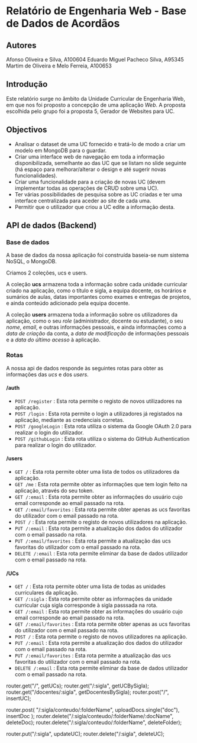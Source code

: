 # Relatório de Engenharia Web - Base de Dados de Acordãos

## **Autores**

Afonso Oliveira e Silva, A100604
Eduardo Miguel Pacheco Silva, A95345
Martim de Oliveira e Melo Ferreia, A100653

## **Introdução**

Este relatório surge no âmbito da Unidade Curricular de Engenharia Web, em que nos foi proposto a concepção de uma aplicação _Web_.
A proposta escolhida pelo grupo foi a proposta 5, Gerador de Websites para UC.

## **Objectivos**

- Analisar o dataset de uma UC fornecido e tratá-lo de modo a criar um modelo em MongoDB para o guardar.
- Criar uma interface web de navegação em toda a informação disponibilizada, semelhante ao das UC que se listam no slide seguinte (há espaço para melhorar/alterar o design e até sugerir novas funcionalidades).
- Criar uma funcionalidade para a criação de novas UC (devem implementar todas as operações de CRUD sobre uma UC).
- Ter várias possibilidades de pesquisa sobre as UC criadas e ter uma interface centralizada para aceder ao site de cada uma.
- Permitir que o utilizador que criou a UC edite a informação desta.

## **API de dados** (Backend)

### **Base de dados**

A base de dados da nossa aplicação foi construída baseia-se num sistema NoSQL, o MongoDB.

Criamos 2 coleções, ucs e users.

A coleção **ucs** armazena toda a informação sobre cada unidade curricular criado na aplicação, como o título e sigla, a equipa docente, os horários e sumários de aulas, datas importantes como exames e entregas de projetos, e ainda conteúdo adicionado pela equipa docente.

A coleção **users** armazena toda a informação sobre os utilizadores da aplicação, como o seu _role_ (administrador, docente ou estudante), o seu _nome_, _email_, e outras informações pessoais, e ainda informações como a _data de criação_ da conta, a _data de modificação_ de informações pessoais e a _data do último acesso_ à aplicação.

### **Rotas**

A nossa api de dados responde às seguintes rotas para obter as informações das _ucs_ e dos _users_.

#### /auth

- `POST /register` : Esta rota permite o registo de novos utilizadores na aplicação.
- `POST /login` : Esta rota permite o login a utilizadores já registados na aplicação, mediante as credenciais corretas.
- `POST /googleLogin` : Esta rota utiliza o sistema da Google OAuth 2.0 para realizar o login do utilizador.
- `POST /githubLogin` : Esta rota utiliza o sistema do GitHub Authentication para realizar o login do utilizador.

#### /users

- `GET /` : Esta rota permite obter uma lista de todos os utilizadores da aplicação.
- `GET /me` : Esta rota permite obter as informações que tem login feito na aplicação, através do seu token.
- `GET /:email` : Esta rota permite obter as informações do usuário cujo email corresponde ao email passado na rota.
- `GET /:email/favorites` : Esta rota permite obter apenas as ucs favoritas do utilizador com o email passado na rota.
- `POST /` : Esta rota permite o registo de novos utilizadores na aplicação.
- `PUT /:email` : Esta rota permite a atualização dos dados do utilizador com o email passado na rota.
- `PUT /:email/favorites` : Esta rota permite a atualização das ucs favoritas do utilizador com o email passado na rota.
- `DELETE /:email` : Esta rota permite eliminar da base de dados utilizador com o email passado na rota.

#### /UCs

- `GET /` : Esta rota permite obter uma lista de todas as unidades curriculares da aplicação.
- `GET /:sigla` : Esta rota permite obter as informações da unidade curricular cuja sigla corresponde à sigla passsada na rota.
- `GET /:email` : Esta rota permite obter as informações do usuário cujo email corresponde ao email passado na rota.
- `GET /:email/favorites` : Esta rota permite obter apenas as ucs favoritas do utilizador com o email passado na rota.
- `POST /` : Esta rota permite o registo de novos utilizadores na aplicação.
- `PUT /:email` : Esta rota permite a atualização dos dados do utilizador com o email passado na rota.
- `PUT /:email/favorites` : Esta rota permite a atualização das ucs favoritas do utilizador com o email passado na rota.
- `DELETE /:email` : Esta rota permite eliminar da base de dados utilizador com o email passado na rota.

router.get("/", getUCs);
router.get("/:sigla", getUCBySigla);
router.get("/docentes/:sigla", getDocentesBySigla);
router.post("/", insertUC);

router.post(
"/:sigla/conteudo/:folderName",
uploadDocs.single("doc"),
insertDoc
);
router.delete("/:sigla/conteudo/:folderName/:docName", deleteDoc);
router.delete("/:sigla/conteudo/:folderName", deleteFolder);

router.put("/:sigla", updateUC);
router.delete("/:sigla", deleteUC);

